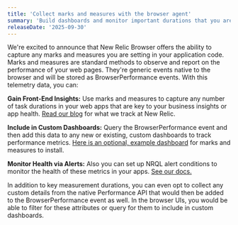 ```yaml
---
title: 'Collect marks and measures with the browser agent'
summary: 'Build dashboards and monitor important durations that you are setting in your code'
releaseDate: '2025-09-30'
---
```


We're excited to announce that New Relic Browser offers the ability to capture any marks and measures you are setting in your application code. Marks and measures are standard methods to observe and report on the performance of your web pages. They're generic events native to the browser and will be stored as BrowserPerformance events. With this telemetry data, you can:

**Gain Front-End Insights:** Use marks and measures to capture any number of task durations in your web apps that are key to your business insights or app health. [Read our blog](https://newrelic.com/blog/how-to-relic/monitor-and-optimize-complex-web-apps-with-new-relic) for what we track at New Relic. 

**Include in Custom Dashboards:** Query the BrowserPerformance event and then add this data to any new or existing, custom dashboards to track performance metrics. [Here is an optional, example dashboard](https://newrelic.com/instant-observability/browser-marks-and-measures) for marks and measures to install.

**Monitor Health via Alerts:** Also you can set up NRQL alert conditions to monitor the health of these metrics in your apps. [See our docs.](https://docs.newrelic.com/docs/alerts/create-alert/create-alert-condition/create-nrql-alert-conditions/) 

In addition to key measurement durations, you can even opt to collect any custom details from the native Performance API that would then be added to the BrowserPerformance event as well. In the browser UIs, you would be able to filter for these attributes or query for them to include in custom dashboards.